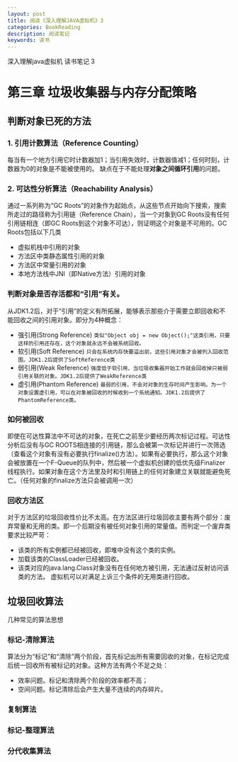 ```yaml
---
layout: post
title: 阅读《深入理解JAVA虚拟机》3
categories: BookReading
description: 阅读笔记
keywords: 读书
---
```

深入理解java虚拟机 读书笔记 3

# 第三章 垃圾收集器与内存分配策略
## 判断对象已死的方法

### 1. 引用计数算法（Reference Counting）
每当有一个地方引用它时计数器加1；当引用失效时，计数器值减1；任何时刻，计数器为0的对象是不能被使用的。 缺点在于不能处理**对象之间循环引用**的问题。

### 2. 可达性分析算法（Reachability Analysis）
通过一系列称为“GC Roots”的对象作为起始点，从这些节点开始向下搜索，搜索所走过的路径称为引用链（Reference Chain），当一个对象到GC Roots没有任何引用链相连（即GC Roots到这个对象不可达），则证明这个对象是不可用的。GC Roots包括以下几类
* 虚拟机栈中引用的对象
* 方法区中类静态属性引用的对象
* 方法区中常量引用的对象
* 本地方法栈中JNI（即Native方法）引用的对象

### 判断对象是否存活都和“引用”有关。
从JDK1.2后，对于“引用”的定义有所拓展，能够表示那些介于需要立即回收和不能回收之间的引用对象。即分为4种概念：
* 强引用(Strong Reference)
```类似"Object obj = new Object();"这类引用，只要这样的引用还存在，这个对象就永远不会被系统回收。```
* 软引用(Soft Reference)
```只会在系统内存快要溢出前，这些引用对象才会被列入回收范围。JDK1.2后提供了SoftReference类```
* 弱引用(Weak Reference)
```强度低于软引用，当垃圾收集器开始工作就会回收掉只被弱引用关联的对象。JDK1.2后提供了WeakReference类```
* 虚引用(Phantom Reference)
```最弱的引用，不会对对象的生存时间产生影响。为一个对象设置虚引用，可以在对象被回收的时候收到一个系统通知。JDK1.2后提供了PhantomReference类。```

### 如何被回收
即使在可达性算法中不可达的对象，在死亡之前至少要经历两次标记过程。可达性分析后没有与GC ROOTS相连接的引用链，那么会被第一次标记并进行一次筛选（查看这个对象有没有必要执行finalize()方法）。如果有必要执行，那么这个对象会被放置在一个F-Queue的队列中，然后被一个虚拟机创建的低优先级Finalizer线程执行。如果对象在这个方法里及时和引用链上的任何对象建立关联就能避免死亡。（任何对象的finalize方法只会被调用一次）

### 回收方法区
对于方法区的垃圾回收性价比不太高。在方法区进行垃圾回收主要有两个部分：废弃常量和无用的类。即一个后期没有被任何对象引用的常量值。而判定一个废弃类要求比较严苛：
* 该类的所有实例都已经被回收，即堆中没有这个类的实例。
* 加载该类的ClassLoader已经被回收。
* 该类对应的java.lang.Class对象没有在任何地方被引用，无法通过反射访问该类的方法。
虚拟机可以对满足上诉三个条件的无用类进行回收。

## 垃圾回收算法
几种常见的算法思想
### 标记-清除算法
算法分为“标记”和“清除”两个阶段，首先标记出所有需要回收的对象，在标记完成后统一回收所有被标记的对象。这种方法有两个不足之处：
* 效率问题。标记和清除两个阶段的效率都不高；
* 空间问题。标记清除后会产生大量不连续的内存碎片。
### 复制算法

### 标记-整理算法
### 分代收集算法
